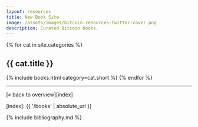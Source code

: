 ```yaml
---
layout: resources
title: New Book Site
image: /assets/images/bitcoin-resources-twitter-cover.png
description: Curated Bitcoin books.
---
```



{% for cat in site.categories %}
## {{ cat.title }}
{% include books.html category=cat.short %}
{% endfor %}

---

[« back to overview][index]

[index]: {{ '/books' | absolute_url }}

{% include bibliography.md %}
